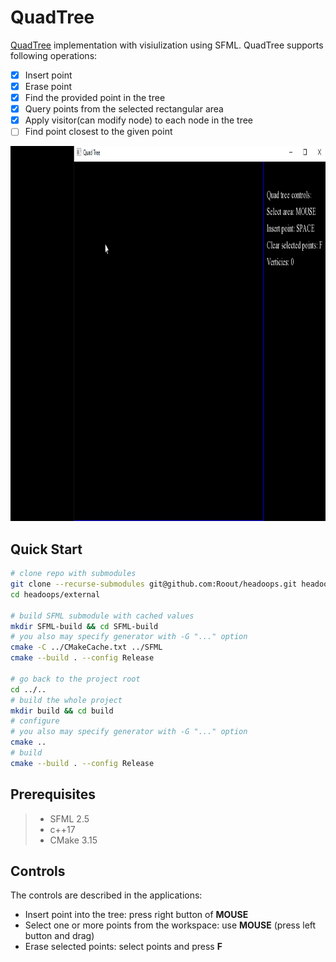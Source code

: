 # QuadTree

[QuadTree](https://en.wikipedia.org/wiki/Quadtree) implementation with visiulization using SFML.
QuadTree supports following operations:

- [x] Insert point
- [x] Erase point
- [x] Find the provided point in the tree
- [x] Query points from the selected rectangular area
- [x] Apply visitor(can modify node) to each node in the tree
- [ ] Find point closest to the given point

<img src="https://github.com/Roout/quad-tree/blob/master/docs/quadtree.gif" width="1000" height="600" />

## Quick Start

```bash
# clone repo with submodules
git clone --recurse-submodules git@github.com:Roout/headoops.git headoops
cd headoops/external

# build SFML submodule with cached values
mkdir SFML-build && cd SFML-build
# you also may specify generator with -G "..." option
cmake -C ../CMakeCache.txt ../SFML
cmake --build . --config Release

# go back to the project root
cd ../.. 
# build the whole project
mkdir build && cd build
# configure
# you also may specify generator with -G "..." option
cmake ..
# build
cmake --build . --config Release
```

## Prerequisites

> - SFML 2.5
> - c++17
> - CMake 3.15

## Controls

The controls are described in the applications:

- Insert point into the tree: press right button of **MOUSE**
- Select one or more points from the workspace: use **MOUSE** (press left button and drag)
- Erase selected points: select points and press **F**
